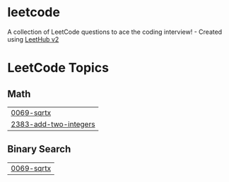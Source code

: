 # leetcode
A collection of LeetCode questions to ace the coding interview! - Created using [LeetHub v2](https://github.com/arunbhardwaj/LeetHub-2.0)

<!---LeetCode Topics Start-->
# LeetCode Topics
## Math
|  |
| ------- |
| [0069-sqrtx](https://github.com/SumitRaut2003/leetcode/tree/master/0069-sqrtx) |
| [2383-add-two-integers](https://github.com/SumitRaut2003/leetcode/tree/master/2383-add-two-integers) |
## Binary Search
|  |
| ------- |
| [0069-sqrtx](https://github.com/SumitRaut2003/leetcode/tree/master/0069-sqrtx) |
<!---LeetCode Topics End-->